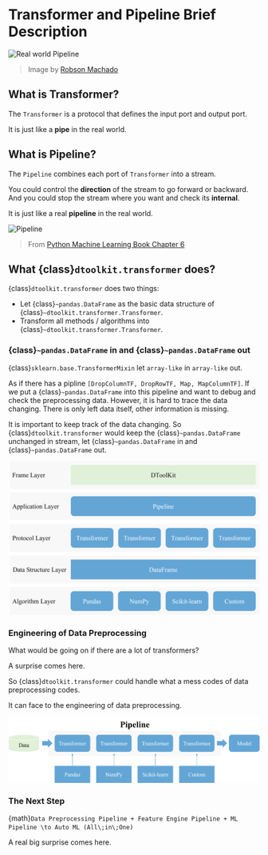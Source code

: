# Transformer and Pipeline Brief Description

![Real world Pipeline](https://cdn.pixabay.com/photo/2015/03/19/17/50/winter-681175_960_720.jpg)

> Image by [Robson Machado](https://pixabay.com/photos/winter-alaska-pipeline-oil-snow-681175/)

## What is Transformer?

The `Transformer` is a protocol that defines the input port and output port.

It is just like a **pipe** in the real world.

## What is Pipeline?

The `Pipeline` combines each port of `Transformer` into a stream.

You could control the **direction** of the stream to go forward or backward.
And you could stop the stream where you want and check its **internal**.

It is just like a real **pipeline** in the real world.

![Pipeline](https://raw.githubusercontent.com/rasbt/python-machine-learning-book/master/code/ch06/images/06_01.png)

> From [Python Machine Learning Book Chapter 6](https://nbviewer.org/github/rasbt/python-machine-learning-book/blob/master/code/ch06/ch06.ipynb)

## What {class}`dtoolkit.transformer` does?

{class}`dtoolkit.transformer` does two things:

- Let {class}`~pandas.DataFrame` as the basic data structure of {class}`~dtoolkit.transformer.Transformer`.
- Transform all methods / algorithms into {class}`~dtoolkit.transformer.Transformer`.

### {class}`~pandas.DataFrame` in and {class}`~pandas.DataFrame` out

{class}`sklearn.base.TransformerMixin` let `array-like` in `array-like` out.

As if there has a pipline `[DropColumnTF, DropRowTF, Map, MapColumnTF]`.
If we put a {class}`~pandas.DataFrame` into this pipeline and want to debug and check the preprocessing data. However, it is hard to trace the data changing. There is only left data itself, other information is missing.

It is important to keep track of the data changing. So {class}`dtoolkit.transformer` would keep the {class}`~pandas.DataFrame` unchanged in stream, let {class}`~pandas.DataFrame` in and {class}`~pandas.DataFrame` out.

![Transformer architecture](../_static/transformer-architecture.png)

### Engineering of Data Preprocessing

What would be going on if there are a lot of transformers?

A surprise comes here.

So {class}`dtoolkit.transformer` could handle what a mess codes of data preprocessing codes.

It can face to the engineering of data preprocessing.

![DToolKit for transformer](../_static/transform-method-to-transformer.png)

### The Next Step

{math}`Data Preprocessing Pipeline + Feature Engine Pipeline + ML Pipeline \to Auto ML (All\;in\;One)`

A real big surprise comes here.
